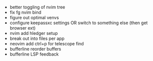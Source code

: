 - better toggling of nvim tree
- fix fg nvim bind
- figure out optimal venvs
- configure keepassxc settings OR switch to something else (then get browser ext)
- nvim add hledger setup
- break out into files per app
- neovim add ctrl+p for telescope find
- bufferline reorder buffers
- bufferline LSP feedback
